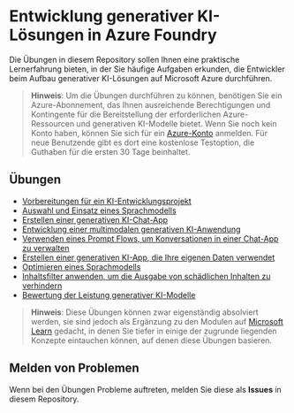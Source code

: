 # Entwicklung generativer KI-Lösungen in Azure Foundry

Die Übungen in diesem Repository sollen Ihnen eine praktische Lernerfahrung bieten, in der Sie häufige Aufgaben erkunden, die Entwickler beim Aufbau generativer KI-Lösungen auf Microsoft Azure durchführen.

> **Hinweis**: Um die Übungen durchführen zu können, benötigen Sie ein Azure-Abonnement, das Ihnen ausreichende Berechtigungen und Kontingente für die Bereitstellung der erforderlichen Azure-Ressourcen und generativen KI-Modelle bietet. Wenn Sie noch kein Konto haben, können Sie sich für ein [Azure-Konto](https://azure.microsoft.com/free) anmelden. Für neue Benutzende gibt es dort eine kostenlose Testoption, die Guthaben für die ersten 30 Tage beinhaltet.

## Übungen

- [Vorbereitungen für ein KI-Entwicklungsprojekt](Instructions/01-Explore-ai-studio.md)
- [Auswahl und Einsatz eines Sprachmodells](Instructions/02-Explore-model-catalog.md)
- [Erstellen einer generativen KI-Chat-App](Instructions/02a-AI-foundry-sdk.md)
- [Entwicklung einer multimodalen generativen KI-Anwendung](Instructions/02b-multimodal.md)
- [Verwenden eines Prompt Flows, um Konversationen in einer Chat-App zu verwalten](Instructions/03-Use-prompt-flow-chat.md)
- [Erstellen einer generativen KI-App, die Ihre eigenen Daten verwendet](Instructions/04-Use-own-data.md)
- [Optimieren eines Sprachmodells](Instructions/05-Finetune-model.md)
- [Inhaltsfilter anwenden, um die Ausgabe von schädlichen Inhalten zu verhindern](Instructions/06-Explore-content-filters.md)
- [Bewertung der Leistung generativer KI-Modelle](Instructions/07-Evaluate-prompt-flow.md)

> **Hinweis**: Diese Übungen können zwar eigenständig absolviert werden, sie sind jedoch als Ergänzung zu den Modulen auf [Microsoft Learn](https://aka.ms/mslearn-generative-ai) gedacht, in denen Sie tiefer in einige der zugrunde liegenden Konzepte eintauchen können, auf denen diese Übungen basieren.

## Melden von Problemen

Wenn bei den Übungen Probleme auftreten, melden Sie diese als **Issues** in diesem Repository.